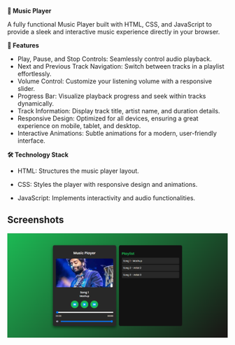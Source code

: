 **🎵 Music Player**

A fully functional Music Player built with HTML, CSS, and JavaScript to provide a sleek and interactive music experience directly in your browser.

**🚀 Features**
- Play, Pause, and Stop Controls: Seamlessly control audio playback.
- Next and Previous Track Navigation: Switch between tracks in a playlist effortlessly.
- Volume Control: Customize your listening volume with a responsive slider.
- Progress Bar: Visualize playback progress and seek within tracks dynamically.
- Track Information: Display track title, artist name, and duration details.
- Responsive Design: Optimized for all devices, ensuring a great experience on mobile, tablet, and desktop.
- Interactive Animations: Subtle animations for a modern, user-friendly interface.

**🛠️ Technology Stack**
- HTML: Structures the music player layout.
  
- CSS: Styles the player with responsive design and animations.

- JavaScript: Implements interactivity and audio functionalities.

## Screenshots
<img src="Screenshot 2025-03-05 124341.png" width="700">

